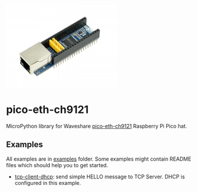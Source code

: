 ![pico-eth-ch9121](./doc/image.png)

# pico-eth-ch9121

MicroPython library for Waveshare [pico-eth-ch9121](https://www.waveshare.com/wiki/Pico-ETH-CH9121) Raspberry Pi Pico hat.

## Examples

All examples are in [examples](./examples) folder. Some examples might contain README files which should help you to get started.

- [tcp-client-dhcp](./examples/tcp-client-dhcp/README.md): send simple HELLO message to TCP Server. DHCP is configured in this example.

